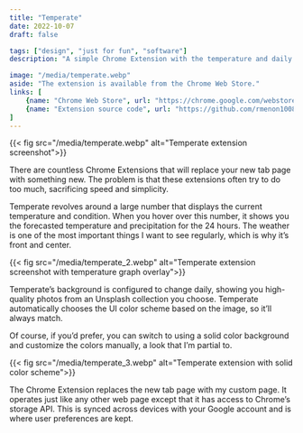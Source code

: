 ```yaml
---
title: "Temperate"
date: 2022-10-07
draft: false

tags: ["design", "just for fun", "software"]
description: "A simple Chrome Extension with the temperature and daily images"

image: "/media/temperate.webp"
aside: "The extension is available from the Chrome Web Store."
links: [
    {name: "Chrome Web Store", url: "https://chrome.google.com/webstore/detail/temperate/bmjmchepldjmchgjkeedkgffpjglnfjc", icon: chrome},
    {name: "Extension source code", url: "https://github.com/rmenon1008/temperate", icon: github},
]
---
```


{{< fig src="/media/temperate.webp" alt="Temperate extension screenshot">}}

There are countless Chrome Extensions that will replace your new tab page with something new. The problem is that these extensions often try to do too much, sacrificing speed and simplicity.

Temperate revolves around a large number that displays the current temperature and condition. When you hover over this number, it shows you the forecasted temperature and precipitation for the 24 hours. The weather is one of the most important things I want to see regularly, which is why it’s front and center.

{{< fig src="/media/temperate_2.webp" alt="Temperate extension screenshot with temperature graph overlay">}}

Temperate’s background is configured to change daily, showing you high-quality photos from an Unsplash collection you choose. Temperate automatically chooses the UI color scheme based on the image, so it’ll always match.

Of course, if you’d prefer, you can switch to using a solid color background and customize the colors manually, a look that I’m partial to.

{{< fig src="/media/temperate_3.webp" alt="Temperate extension with solid color scheme">}}

The Chrome Extension replaces the new tab page with my custom page. It operates just like any other web page except that it has access to Chrome’s storage API. This is synced across devices with your Google account and is where user preferences are kept.